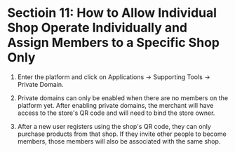 # Sectioin 11: How to Allow Individual Shop Operate Individually and Assign Members to a Specific Shop Only

1. Enter the platform and click on Applications -> Supporting Tools -> Private Domain.

2. Private domains can only be enabled when there are no members on the platform yet. After enabling private domains, the merchant will have access to the store's QR code and will need to bind the store owner.

3. After a new user registers using the shop's QR code, they can only purchase products from that shop. If they invite other people to become members, those members will also be associated with the same shop.